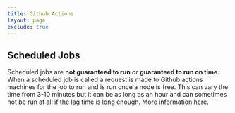 ```yaml
---
title: Github Actions
layout: page
exclude: true
---
```


## Scheduled Jobs

Scheduled jobs are **not guaranteed to run** *or* **guaranteed to run on time**. When a scheduled job is called a request is made to Github actions machines for the job to run and is run once a node is free. This can vary the time from 3-10 minutes but it can be as long as an hour and can sometimes not be run at all if the lag time is long enough. More information [here](https://upptime.js.org/blog/2021/01/22/github-actions-schedule-not-working/).


<!--stackedit_data:
eyJoaXN0b3J5IjpbLTE4MDAwMTA2NzJdfQ==
-->